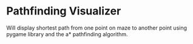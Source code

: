 # Pathfinding Visualizer
 Will display shortest path from one point on maze to another point using pygame library and the a* pathfinding algorithm.
